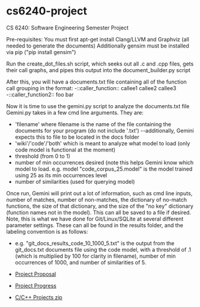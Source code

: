 # cs6240-project
CS 6240: Software Engineering Semester Project

Pre-requisites:
  You must first apt-get install Clang/LLVM and Graphviz (all needed to generate the documents)
  Additionally gensim must be installed via pip ("pip install gensim")
  
Run the create_dot_files.sh script, which seeks out all .c and .cpp files, gets their call graphs,
  and pipes this output into the document_builder.py script
  
After this, you will have a documents.txt file containing all of the function call grouping in the format:
  -::caller_function:: callee1 callee2 callee3
  -::caller_function2:: foo bar 

Now it is time to use the gemini.py script to analyze the documents.txt file
Gemini.py takes in a few cmd line arguments.  They are:
 - 'filename' where filename is the name of the file containing the documents for your program (do not include '.txt')
      --additionally, Gemini expects this to file to be located in the docs folder
 - 'wiki'/'code'/'both' which is meant to analyze what model to load (only code model is functional at the moment)
 - threshold (from 0 to 1)
 - number of min occurrences desired (note this helps Gemini know which model to load.  e.g. model "code_corpus_25.model" is        the model trained using 25 as its min occurrences level
 - number of similarities (used for querying model)
 
Once run, Gemini will print out a lot of information, such as cmd line inputs, number of matches, number of non-matches, the dictionary of no-match functions, the size of that dictionary, and the size of the "no key" dictionary (function names not in the model).  This can all be saved to a file if desired.  Note, this is what we have done for Git/Linux/SQLite at several different parameter settings.  These can all be found in the results folder, and the labeling convention is as follows:

- e.g. "git_docs_results_code_10_1000_5.txt" is the output from the git_docs.txt documents file using the code model, with a threshold of .1 (which is multiplied by 100 for clarity in filename), number of min occurrences of 1000, and number of similarities of 5.

- [Project Proposal](https://docs.google.com/document/d/1ggJiaL3gdO8rZxeZbgVWhGYrrS6GGHh7yDA4107d3Ro/edit)
- [Project Progress](https://docs.google.com/document/d/1kT5qNgq6uY77Gc5A8uavghyJn15jyCUctbhLtkaiXQw/edit)
- [C/C++ Projects zip](https://drive.google.com/open?id=0B12cEF8wVKRXX0Vsci1WeUpPUWc)
